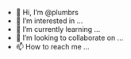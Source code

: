 - 👋 Hi, I’m @plumbrs
- 👀 I’m interested in ...
- 🌱 I’m currently learning ...
- 💞️ I’m looking to collaborate on ...
- 📫 How to reach me ...

<!---
plumbrs/plumbrs is a ✨ special ✨ repository because its `README.md` (this file) appears on your GitHub profile.
You can click the Preview link to take a look at your changes.
--->

